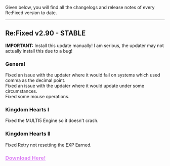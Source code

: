 Given below, you will find all the changelogs and release notes of every Re:Fixed version to date.

---

## Re:Fixed v2.90 - STABLE

**IMPORTANT:** Install this update manually! I am serious, the updater may not actually install this due to a bug!

### General

<ld>Fixed an issue with the updater where it would fail on systems which used comma as the decimal point.</ld>  
<ld>Fixed an issue with the updater where it would update under some circumstances.</ld>  
<ld>Fixed some mouse operations.</ld>

### Kingdom Hearts I

<ld>Fixed the MULTI5 Engine so it doesn't crash.</ld>

### Kingdom Hearts II

<ld>Fixed Retry not resetting the EXP Earned.</ld>

### <a style="color:#dd83f5" href="https://github.com/TopazTK/KH-ReFixed/releases/download/v2.90/ReFixed-v2.90.zip">Download Here!</a>
